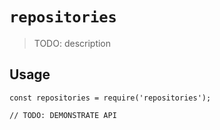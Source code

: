 # `repositories`

> TODO: description

## Usage

```
const repositories = require('repositories');

// TODO: DEMONSTRATE API
```
